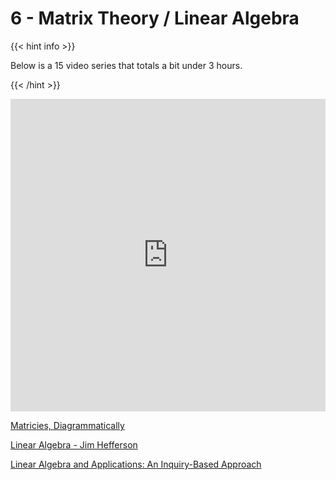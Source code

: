 # 6 - Matrix Theory / Linear Algebra

{{< hint info >}}

Below is a 15 video series that totals a bit under 3 hours.

{{< /hint >}}

<iframe width="100%" height="500" src="https://www.youtube.com/embed/videoseries?list=PLZHQObOWTQDPD3MizzM2xVFitgF8hE_ab" frameborder="0" allow="accelerometer; autoplay; clipboard-write; encrypted-media; gyroscope; picture-in-picture" allowfullscreen></iframe>

[Matricies, Diagrammatically](https://graphicallinearalgebra.net/2015/06/09/matrices-diagrammatically/)

[Linear Algebra - Jim Hefferson](http://joshua.smcvt.edu/linearalgebra/book.pdf)

[Linear Algebra and Applications: An Inquiry-Based Approach](https://scholarworks.gvsu.edu/cgi/viewcontent.cgi?article=1021&context=books)